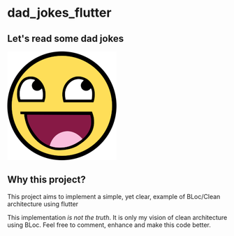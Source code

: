 # dad_jokes_flutter

## Let's read some dad jokes


![Project Icon](./assets/images/smile.png)

## Why this project?

This project aims to implement a simple, yet clear, example of BLoc/Clean architecture using flutter

This implementation *is not the truth*. It is only my vision of clean architecture using BLoc. Feel free to comment, enhance and make this code better.
